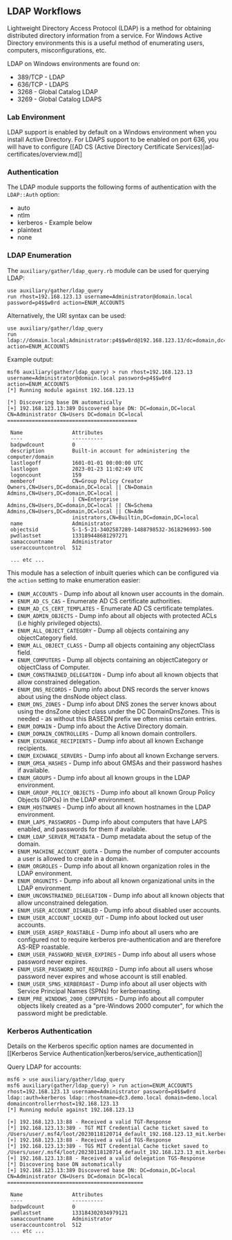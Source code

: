 ## LDAP Workflows

Lightweight Directory Access Protocol (LDAP) is a method for obtaining distributed directory information from a service.
For Windows Active Directory environments this is a useful method of enumerating users, computers, misconfigurations, etc.

LDAP on Windows environments are found on:

- 389/TCP - LDAP
- 636/TCP - LDAPS
- 3268 - Global Catalog LDAP
- 3269 - Global Catalog LDAPS

### Lab Environment

LDAP support is enabled by default on a Windows environment when you install Active Directory.
For LDAPS support to be enabled on port 636, you will have to configure [[AD CS (Active Directory Certificate Services)|ad-certificates/overview.md]]

### Authentication

The LDAP module supports the following forms of authentication with the `LDAP::Auth` option:

- auto
- ntlm
- kerberos - Example below
- plaintext
- none

### LDAP Enumeration

The `auxiliary/gather/ldap_query.rb` module can be used for querying LDAP:

```
use auxiliary/gather/ldap_query
run rhost=192.168.123.13 username=Administrator@domain.local password=p4$$w0rd action=ENUM_ACCOUNTS
```

Alternatively, the URI syntax can be used:

```
use auxiliary/gather/ldap_query
run ldap://domain.local;Administrator:p4$$w0rd@192.168.123.13/dc=domain,dc=local action=ENUM_ACCOUNTS
```

Example output:

```msf
msf6 auxiliary(gather/ldap_query) > run rhost=192.168.123.13 username=Administrator@domain.local password=p4$$w0rd action=ENUM_ACCOUNTS
[*] Running module against 192.168.123.13

[*] Discovering base DN automatically
[+] 192.168.123.13:389 Discovered base DN: DC=domain,DC=local
CN=Administrator CN=Users DC=domain DC=local
==========================================

 Name                Attributes
 ----                ----------
 badpwdcount         0
 description         Built-in account for administering the computer/domain
 lastlogoff          1601-01-01 00:00:00 UTC
 lastlogon           2023-01-23 11:02:49 UTC
 logoncount          159
 memberof            CN=Group Policy Creator Owners,CN=Users,DC=domain,DC=local || CN=Domain Admins,CN=Users,DC=domain,DC=local |
                     | CN=Enterprise Admins,CN=Users,DC=domain,DC=local || CN=Schema Admins,CN=Users,DC=domain,DC=local || CN=Adm
                     inistrators,CN=Builtin,DC=domain,DC=local
 name                Administrator
 objectsid           S-1-5-21-3402587289-1488798532-3618296993-500
 pwdlastset          133189448681297271
 samaccountname      Administrator
 useraccountcontrol  512

 ... etc ...
```

This module has a selection of inbuilt queries which can be configured via the `action` setting to make enumeration easier:

- `ENUM_ACCOUNTS` - Dump info about all known user accounts in the domain.
- `ENUM_AD_CS_CAS` - Enumerate AD CS certificate authorities.
- `ENUM_AD_CS_CERT_TEMPLATES` - Enumerate AD CS certificate templates.
- `ENUM_ADMIN_OBJECTS` - Dump info about all objects with protected ACLs (i.e highly privileged objects).
- `ENUM_ALL_OBJECT_CATEGORY` - Dump all objects containing any objectCategory field.
- `ENUM_ALL_OBJECT_CLASS` - Dump all objects containing any objectClass field.
- `ENUM_COMPUTERS` - Dump all objects containing an objectCategory or objectClass of Computer.
- `ENUM_CONSTRAINED_DELEGATION` - Dump info about all known objects that allow constrained delegation.
- `ENUM_DNS_RECORDS` - Dump info about DNS records the server knows about using the dnsNode object class.
- `ENUM_DNS_ZONES` - Dump info about DNS zones the server knows about using the dnsZone object class under the DC DomainDnsZones. This is needed - as without this BASEDN prefix we often miss certain entries.
- `ENUM_DOMAIN` - Dump info about the Active Directory domain.
- `ENUM_DOMAIN_CONTROLLERS` - Dump all known domain controllers.
- `ENUM_EXCHANGE_RECIPIENTS` - Dump info about all known Exchange recipients.
- `ENUM_EXCHANGE_SERVERS` - Dump info about all known Exchange servers.
- `ENUM_GMSA_HASHES` - Dump info about GMSAs and their password hashes if available.
- `ENUM_GROUPS` - Dump info about all known groups in the LDAP environment.
- `ENUM_GROUP_POLICY_OBJECTS` - Dump info about all known Group Policy Objects (GPOs) in the LDAP environment.
- `ENUM_HOSTNAMES` - Dump info about all known hostnames in the LDAP environment.
- `ENUM_LAPS_PASSWORDS` - Dump info about computers that have LAPS enabled, and passwords for them if available.
- `ENUM_LDAP_SERVER_METADATA` - Dump metadata about the setup of the domain.
- `ENUM_MACHINE_ACCOUNT_QUOTA` - Dump the number of computer accounts a user is allowed to create in a domain.
- `ENUM_ORGROLES` - Dump info about all known organization roles in the LDAP environment.
- `ENUM_ORGUNITS` - Dump info about all known organizational units in the LDAP environment.
- `ENUM_UNCONSTRAINED_DELEGATION` - Dump info about all known objects that allow unconstrained delegation.
- `ENUM_USER_ACCOUNT_DISABLED` - Dump info about disabled user accounts.
- `ENUM_USER_ACCOUNT_LOCKED_OUT` - Dump info about locked out user accounts.
- `ENUM_USER_ASREP_ROASTABLE` - Dump info about all users who are configured not to require kerberos pre-authentication and are therefore AS-REP roastable.
- `ENUM_USER_PASSWORD_NEVER_EXPIRES` - Dump info about all users whose password never expires.
- `ENUM_USER_PASSWORD_NOT_REQUIRED` - Dump info about all users whose password never expires and whose account is still enabled.
- `ENUM_USER_SPNS_KERBEROAST` - Dump info about all user objects with Service Principal Names (SPNs) for kerberoasting.
- `ENUM_PRE_WINDOWS_2000_COMPUTERS` - Dump info about all computer objects likely created as a "pre-Windows 2000 computer", for which the password might be predictable.

### Kerberos Authentication

Details on the Kerberos specific option names are documented in [[Kerberos Service Authentication|kerberos/service_authentication]]

Query LDAP for accounts:

```msf
msf6 > use auxiliary/gather/ldap_query
msf6 auxiliary(gather/ldap_query) > run action=ENUM_ACCOUNTS rhost=192.168.123.13 username=Administrator password=p4$$w0rd ldap::auth=kerberos ldap::rhostname=dc3.demo.local domain=demo.local domaincontrollerrhost=192.168.123.13
[*] Running module against 192.168.123.13

[+] 192.168.123.13:88 - Received a valid TGT-Response
[*] 192.168.123.13:389 - TGT MIT Credential Cache ticket saved to /Users/user/.msf4/loot/20230118120714_default_192.168.123.13_mit.kerberos.cca_216797.bin
[+] 192.168.123.13:88 - Received a valid TGS-Response
[*] 192.168.123.13:389 - TGS MIT Credential Cache ticket saved to /Users/user/.msf4/loot/20230118120714_default_192.168.123.13_mit.kerberos.cca_638903.bin
[+] 192.168.123.13:88 - Received a valid delegation TGS-Response
[*] Discovering base DN automatically
[+] 192.168.123.13:389 Discovered base DN: DC=domain,DC=local
CN=Administrator CN=Users DC=domain DC=local
============================================

 Name                Attributes
 ----                ----------
 badpwdcount         0
 pwdlastset          133184302034979121
 samaccountname      Administrator
 useraccountcontrol  512
 ... etc ...
```
